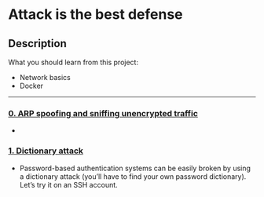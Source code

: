# Attack is the best defense

## Description
What you should learn from this project:
- Network basics
- Docker

---

### [0. ARP spoofing and sniffing unencrypted traffic](./0-sniffing)
* 


### [1. Dictionary attack](./1-dictionary_attack)
* Password-based authentication systems can be easily broken by using a dictionary attack (you’ll have to find your own password dictionary). Let’s try it on an SSH account.

